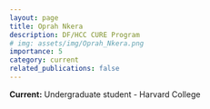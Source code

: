 ```yaml
---
layout: page
title: Oprah Nkera
description: DF/HCC CURE Program
# img: assets/img/Oprah_Nkera.png
importance: 5
category: current
related_publications: false
---
```


**Current:** Undergraduate student - Harvard College
